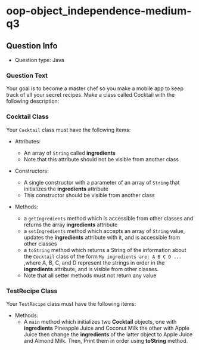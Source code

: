 # oop-object_independence-medium-q3

## Question Info

- Question type: Java

### Question Text

Your goal is to become a master chef so you make a mobile app to keep track of all your secret recipes. Make a class
called Cocktail with the following description:

### Cocktail Class

Your `Cocktail` class must have the following items:

- Attributes:
    - An array of `String` called **ingredients**
    - Note that this attribute should not be visible from another class

- Constructors:
    - A single constructor with a parameter of an array of `String` that initializes the **ingredients** attribute
    - This constructor should be visible from another class

- Methods:
    - a `getIngredients` method which is accessible from other classes and returns the array **ingredients** attribute
    - a `setIngredients` method which accepts an array of `String` value, updates the **ingredients** attribute with it,
      and is accessible from other classes
    - a `toString` method which returns a String of the information about the `Cocktail` class of the form
      `My ingredients are: A B C D ...` ,where A, B, C, and D represent the strings in order in the **ingredients**
      attribute, and is visible from other classes.
    - Note that all setter methods must not return any value

### TestRecipe Class

Your `TestRecipe` class must have the following items:

- Methods:
    - A `main` method which initializes two **Cocktail** objects, one with **ingredients** Pineapple Juice and Coconut
      Milk the other with Apple Juice then change the **ingredients** of the latter object to Apple Juice and Almond Milk.
      Then, Print them in order using **toString** method.